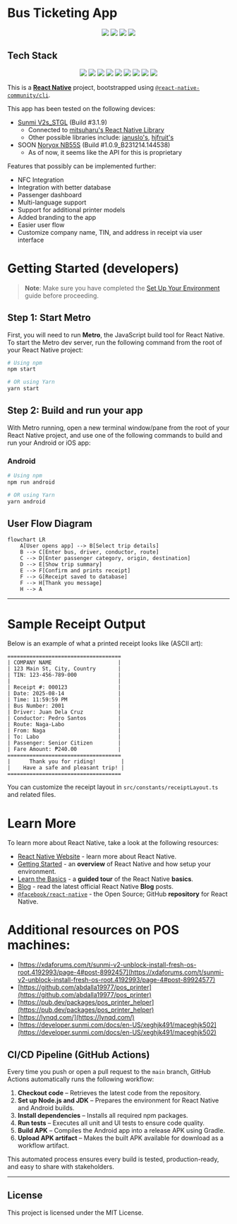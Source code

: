 # Bus Ticketing App

<p align="center">
  <img src="https://github.com/smmariquit/bus-ticketing-app/actions/workflows/build-android-apk.yml/badge.svg" />
  <img src="https://img.shields.io/github/workflow/status/smmariquit/bus-ticketing-app/Build%20Android%20APK?label=tests" />
  <img src="https://img.shields.io/github/license/smmariquit/bus-ticketing-app" />
  <img src="https://img.shields.io/github/v/release/smmariquit/bus-ticketing-app" />
</p>

## Tech Stack

<p align="center">
  <img src="https://img.shields.io/badge/React%20Native-2025-blue?logo=react" />
  <img src="https://img.shields.io/badge/TypeScript-5.0-blue?logo=typescript" />
  <img src="https://img.shields.io/badge/Jest-29.0-red?logo=jest" />
  <img src="https://img.shields.io/badge/Testing%20Library-React%20Native-green?logo=testing-library" />
  <img src="https://img.shields.io/badge/GitHub%20Actions-CI%2FCD-blue?logo=githubactions" />
  <img src="https://img.shields.io/badge/Sunmi%20Printer%20SDK-native-orange" />
  <img src="https://img.shields.io/badge/Metro-bundler-blue" />
  <img src="https://img.shields.io/badge/Gradle-APK%20build-green?logo=gradle" />
  <img src="https://img.shields.io/badge/Google%20Apps%20Script-cloud-yellow?logo=google" />
</p>

This is a [**React Native**](https://reactnative.dev) project, bootstrapped using [`@react-native-community/cli`](https://github.com/react-native-community/cli).

This app has been tested on the following devices:
- [Sunmi V2s_STGL](https://www.sunmi.com/en/v2s/) (Build #3.1.9)
  - Connected to [mitsuharu's React Native Library](https://www.npmjs.com/package/@mitsuharu/react-native-sunmi-printer-library)
  - Other possible libraries include: [januslo's](https://www.npmjs.com/package/react-native-sunmi-v2-printer), [hjfruit's](https://www.npmjs.com/package/react-native-printer-sunmi)  
- SOON [Noryox NB55S](https://www.noryox.com/product/handheld-pos-terminal-2/) (Build #1.0.9_B231214.144538)
  - As of now, it seems like the API for this is proprietary

Features that possibly can be implemented further:
- NFC Integration
- Integration with better database
- Passenger dashboard
- Multi-language support
- Support for additional printer models
- Added branding to the app
- Easier user flow
- Customize company name, TIN, and address in receipt via user interface

# Getting Started (developers)

> **Note**: Make sure you have completed the [Set Up Your Environment](https://reactnative.dev/docs/set-up-your-environment) guide before proceeding.

## Step 1: Start Metro

First, you will need to run **Metro**, the JavaScript build tool for React Native.
To start the Metro dev server, run the following command from the root of your React Native project:

```sh
# Using npm
npm start

# OR using Yarn
yarn start
```

## Step 2: Build and run your app

With Metro running, open a new terminal window/pane from the root of your React Native project, and use one of the following commands to build and run your Android or iOS app:

### Android

```sh
# Using npm
npm run android

# OR using Yarn
yarn android
```

## User Flow Diagram

```mermaid
flowchart LR
    A[User opens app] --> B[Select trip details]
    B --> C[Enter bus, driver, conductor, route]
    C --> D[Enter passenger category, origin, destination]
    D --> E[Show trip summary]
    E --> F[Confirm and prints receipt]
    F --> G[Receipt saved to database]
    F --> H[Thank you message]
    H --> A
```
---

# Sample Receipt Output

Below is an example of what a printed receipt looks like (ASCII art):

```
====================================
| COMPANY NAME                     |
| 123 Main St, City, Country       |
| TIN: 123-456-789-000             |
|                                  |
| Receipt #: 000123                |
| Date: 2025-08-14                 |
| Time: 11:59:59 PM                |
| Bus Number: 2001                 |
| Driver: Juan Dela Cruz           |
| Conductor: Pedro Santos          |
| Route: Naga-Labo                 |
| From: Naga                       |
| To: Labo                         |
| Passenger: Senior Citizen        |
| Fare Amount: ₱240.00             |
====================================
|      Thank you for riding!        |
|    Have a safe and pleasant trip! |
====================================
```

You can customize the receipt layout in `src/constants/receiptLayout.ts` and related files.

# Learn More

To learn more about React Native, take a look at the following resources:

- [React Native Website](https://reactnative.dev) - learn more about React Native.
- [Getting Started](https://reactnative.dev/docs/environment-setup) - an **overview** of React Native and how setup your environment.
- [Learn the Basics](https://reactnative.dev/docs/getting-started) - a **guided tour** of the React Native **basics**.
- [Blog](https://reactnative.dev/blog) - read the latest official React Native **Blog** posts.
- [`@facebook/react-native`](https://github.com/facebook/react-native) - the Open Source; GitHub **repository** for React Native.

# Additional resources on POS machines:

- [https://xdaforums.com/t/sunmi-v2-unblock-install-fresh-os-root.4192993/page-4#post-8992457](https://xdaforums.com/t/sunmi-v2-unblock-install-fresh-os-root.4192993/page-4#post-89924577)
- [https://github.com/abdalla19977/pos_printer](https://github.com/abdalla19977/pos_printer)
- [https://pub.dev/packages/pos_printer_helper](https://pub.dev/packages/pos_printer_helper)
- [https://lynqd.com/](https://lynqd.com/)
- [https://developer.sunmi.com/docs/en-US/xeghjk491/maceghjk502](https://developer.sunmi.com/docs/en-US/xeghjk491/maceghjk502)

## CI/CD Pipeline (GitHub Actions)

Every time you push or open a pull request to the `main` branch, GitHub Actions automatically runs the following workflow:

1. **Checkout code** – Retrieves the latest code from the repository.
2. **Set up Node.js and JDK** – Prepares the environment for React Native and Android builds.
3. **Install dependencies** – Installs all required npm packages.
4. **Run tests** – Executes all unit and UI tests to ensure code quality.
5. **Build APK** – Compiles the Android app into a release APK using Gradle.
6. **Upload APK artifact** – Makes the built APK available for download as a workflow artifact.

This automated process ensures every build is tested, production-ready, and easy to share with stakeholders.

---

## License

This project is licensed under the MIT License.